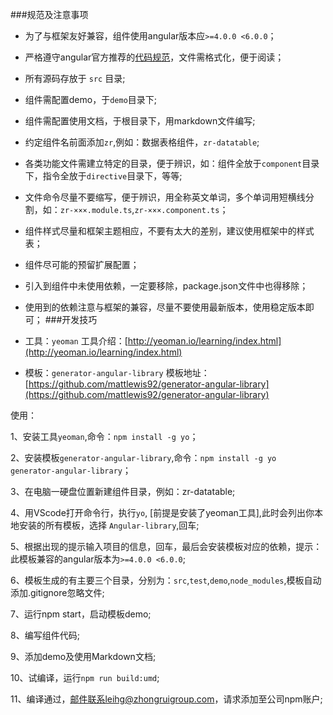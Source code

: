 ###规范及注意事项
- 为了与框架友好兼容，组件使用angular版本应```>=4.0.0 <6.0.0```；
- 严格遵守angular官方推荐的[代码规范](https://angular.cn/guide/styleguide)，文件需格式化，便于阅读；
- 所有源码存放于 ```src``` 目录;
- 组件需配置demo，于```demo```目录下;
- 组件需配置使用文档，于根目录下，用markdown文件编写;
- 约定组件名前面添加```zr```,例如：数据表格组件，```zr-datatable```;
- 各类功能文件需建立特定的目录，便于辨识，如：组件全放于```component```目录下，指令全放于```directive```目录下，等等;
- 文件命令尽量不要缩写，便于辨识，用全称英文单词，多个单词用短横线分割，如：```zr-×××.module.ts```,```zr-×××.component.ts```；
- 组件样式尽量和框架主题相应，不要有太大的差别，建议使用框架中的样式表；
- 组件尽可能的预留扩展配置；
- 引入到组件中未使用依赖，一定要移除，package.json文件中也得移除；
- 使用到的依赖注意与框架的兼容，尽量不要使用最新版本，使用稳定版本即可；
###开发技巧
- 工具：```yeoman``` 工具介绍：[http://yeoman.io/learning/index.html](http://yeoman.io/learning/index.html)

- 模板：```generator-angular-library``` 模板地址：[https://github.com/mattlewis92/generator-angular-library](https://github.com/mattlewis92/generator-angular-library)

使用：

1、安装工具```yeoman```,命令：```npm install -g yo```；

2、安装模板```generator-angular-library```,命令：```npm install -g yo generator-angular-library```；

3、在电脑一硬盘位置新建组件目录，例如：zr-datatable;

4、用VScode打开命令行，执行```yo```, [前提是安装了yeoman工具],此时会列出你本地安装的所有模板，选择 ```Angular-library```,回车;

5、根据出现的提示输入项目的信息，回车，最后会安装模板对应的依赖，提示：此模板兼容的angular版本为```>=4.0.0 <6.0.0```;

6、模板生成的有主要三个目录，分别为：```src```,```test```,```demo```,```node_modules```,模板自动添加.gitignore忽略文件;

7、运行npm start，启动模板demo;

8、编写组件代码;

9、添加demo及使用Markdown文档;

10、试编译，运行```npm run build:umd```;

11、编译通过，邮件联系leihg@zhongruigroup.com，请求添加至公司npm账户;
